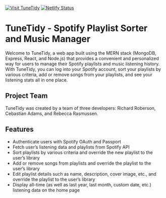 [![Visit TuneTidy](https://img.shields.io/badge/Visit-TuneTidy-brightgreen)](https://tune-tidy.herokuapp.com/)
[![Netlify Status](https://api.netlify.com/api/v1/badges/b09b6d0f-48c6-4a7b-aba8-da27e2a99b51/deploy-status)](https://app.netlify.com/sites/tune-tidy/deploys)

# TuneTidy - Spotify Playlist Sorter and Music Manager

Welcome to TuneTidy, a web app built using the MERN stack (MongoDB, Express, React, and Node.js) that provides a convenient and personalized way for users to manage their Spotify playlists and music listening history. With TuneTidy, you can log into your Spotify account, sort your playlists by various criteria, add or remove songs from your playlists, and see your listening stats all in one place.

## Project Team

TuneTidy was created by a team of three developers: Richard Roberson, Cebastian Adams, and Rebecca Rasmussen.

## Features

- Authenticate users with Spotify OAuth and Passport
- Fetch user’s listening data and playlists from Spotify API
- Sort playlists by various criteria and override the new playlist to the user’s library
- Add or remove songs from playlists and override the playlist to the user’s library
- Edit playlist details such as name, description, cover image, etc., and override the playlist to the user’s library
- Display all-time (as well as last year, last month, custom date, etc.) listening data on the home page